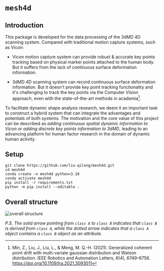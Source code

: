 # `mesh4d`

## Introduction

This package is developed for the data processing of the 3dMD 4D scanning system. Compared with traditional motion capture systems, such as Vicon:

- Vicon motion capture system can provide robust & accurate key points tracking based on physical marker points attached to the human body. But it suffers from the lack of continuous surface deformation information.

- 3dMD 4D scanning system can record continuous surface deformation information. But it doesn't provide key point tracking functionality and it's challenging to track the key points via the Computer Vision approach, even with the state-of-the-art methods in academia[^Min_Z_2021].

[^Min_Z_2021]: Min, Z., Liu, J., Liu, L., & Meng, M. Q.-H. (2021). Generalized coherent point drift with multi-variate gaussian distribution and Watson distribution. IEEE Robotics and Automation Letters, 6(4), 6749–6756. https://doi.org/10.1109/lra.2021.3093011

To facilitate dynamic shape analysis research, we deem it an important task to construct a hybrid system that can integrate the advantages and potentials of both systems. The motivation and the core value of this project can be described as *adding continuous spatial dynamic information to Vicon* or *adding discrete key points information to 3dMD*, leading to an advancing platform for human factor research in the domain of dynamic human activity.

## Setup

```
git clone https://github.com/liu-qilong/mesh4d.git
cd mesh4d
conda create -n mesh4d python=3.10
conda activate mesh4d
pip install -r requirements.txt
python -m pip install --editable .
```

## Overall structure

![overall structure](https://github.com/TOB-KNPOB/Ultra-Motion-Capture/blob/main/docs/source/figures/overall_structure.png?raw=true)

_P.S. The solid arrow pointing from `class A` to `class B` indicates that `class B` is derived from `class A`, while the dotted arrow indicates that a `class A` object contains a `class B` object as an attribute._